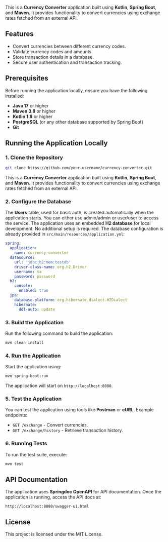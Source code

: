 This is a **Currency Converter** application built using **Kotlin**, **Spring Boot**, and **Maven**. It provides functionality to convert currencies using exchange rates fetched from an external API.

## Features
- Convert currencies between different currency codes.
- Validate currency codes and amounts.
- Store transaction details in a database.
- Secure user authentication and transaction tracking.

## Prerequisites
Before running the application locally, ensure you have the following installed:
- **Java 17** or higher
- **Maven 3.8** or higher
- **Kotlin 1.8** or higher
- **PostgreSQL** (or any other database supported by Spring Boot)
- **Git**

## Running the Application Locally

### 1. Clone the Repository
```bash
git clone https://github.com/your-username/currency-converter.git
```

This is a **Currency Converter** application built using **Kotlin**, **Spring Boot**, and **Maven**. It provides functionality to convert currencies using exchange rates fetched from an external API.

### 2. Configure the Database
The **Users** table, used for basic auth, is created automatically when the application starts. You can either use admin/admin or user/user to access the service. The application uses an embedded **H2 database** for local development. No additional setup is required. The database configuration is already provided in `src/main/resources/application.yml`:
  
```yaml
spring:
  application:
    name: currency-converter
  datasource:
    url: 'jdbc:h2:mem:testdb'
    driver-class-name: org.h2.Driver
    username: sa
    password: password
  h2:
    console:
      enabled: true
  jpa:
    database-platform: org.hibernate.dialect.H2Dialect
    hibernate:
      ddl-auto: update
```

### 3. Build the Application
Run the following command to build the application:
```bash
mvn clean install
```

### 4. Run the Application
Start the application using:
```bash
mvn spring-boot:run
```

The application will start on `http://localhost:8080`.

### 5. Test the Application
You can test the application using tools like **Postman** or **cURL**. Example endpoints:
- `GET /exchange` - Convert currencies.
- `GET /exchange/history` - Retrieve transaction history.

### 6. Running Tests
To run the test suite, execute:
```bash
mvn test
```
## API Documentation
The application uses **Springdoc OpenAPI** for API documentation. Once the application is running, access the API docs at:
```
http://localhost:8080/swagger-ui.html
```

## License
This project is licensed under the MIT License.